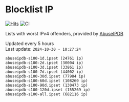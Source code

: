 # Blocklist IP

[![Hits](https://hits.seeyoufarm.com/api/count/incr/badge.svg?url=https%3A%2F%2Fgithub.com%2Fborestad%2Fblocklist-ip%2F&count_bg=%2379C83D&title_bg=%23555555&icon=&icon_color=%23E7E7E7&title=hits&edge_flat=false)](https://hits.seeyoufarm.com)  ![CI](https://img.shields.io/github/workflow/status/borestad/blocklist-ip/CI?style=flat-square)

Lists with worst IPv4 offenders, provided by [AbuseIPDB](https://www.abuseipdb.com/)

<!-- FOOTER-PLACEHOLDER -->
Updated every 5 hours<br>
Last update: `2024-10-30 - 10:27:24`
```
abuseipdb-s100-1d.ipset (24761 ip)
abuseipdb-s100-2d.ipset (30004 ip)
abuseipdb-s100-3d.ipset (33861 ip)
abuseipdb-s100-7d.ipset (44002 ip)
abuseipdb-s100-30d.ipset (77984 ip)
abuseipdb-s100-60d.ipset (108260 ip)
abuseipdb-s100-90d.ipset (130473 ip)
abuseipdb-s100-120d.ipset (155269 ip)
abuseipdb-s100-all.ipset (682116 ip)
```

